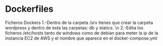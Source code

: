 # Dockerfiles
Ficheros Dockers
1.-Dentro de la carpeta /srv tienes que crear la carpeta wordpress y dentro de esta las carpetas: db y statics. \n
2.-Edita los ficheros /etc/hosts tanto de windows como de debian para meter la ip de la instancia EC2 de AWS y el nombre que aparece en el docker-compose.yml
